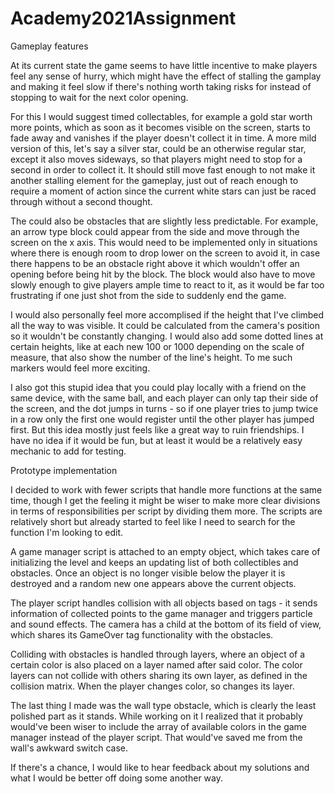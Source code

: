 # Academy2021Assignment

Gameplay features

At its current state the game seems to have little incentive to make players feel any sense of hurry, which might have the effect of stalling the gamplay and making it feel slow if there's nothing worth taking risks for instead of stopping to wait for the next color opening.

For this I would suggest timed collectables, for example a gold star worth more points, which as soon as it becomes visible on the screen, starts to fade away and vanishes if the player doesn't collect it in time. A more mild version of this, let's say a silver star, could be an otherwise regular star, except it also moves sideways, so that players might need to stop for a second in order to collect it. It should still move fast enough to not make it another stalling element for the gameplay, just out of reach enough to require a moment of action since the current white stars can just be raced through without a second thought.

The could also be obstacles that are slightly less predictable. For example, an arrow type block could appear from the side and move through the screen on the x axis. This would need to be implemented only in situations where there is enough room to drop lower on the screen to avoid it, in case there happens to be an obstacle right above it which wouldn't offer an opening before being hit by the block. The block would also have to move slowly enough to give players ample time to react to it, as it would be far too frustrating if one just shot from the side to suddenly end the game.

I would also personally feel more accomplised if the height that I've climbed all the way to was visible. It could be calculated from the camera's position so it wouldn't be constantly changing. I would also add some dotted lines at certain heights, like at each new 100 or 1000 depending on the scale of measure, that also show the number of the line's height. To me such markers would feel more exciting.

I also got this stupid idea that you could play locally with a friend on the same device, with the same ball, and each player can only tap their side of the screen, and the dot jumps in turns - so if one player tries to jump twice in a row only the first one would register until the other player has jumped first. But this idea mostly just feels like a great way to ruin friendships. I have no idea if it would be fun, but at least it would be a relatively easy mechanic to add for testing.


Prototype implementation

I decided to work with fewer scripts that handle more functions at the same time, though I get the feeling it might be wiser to make more clear divisions in terms of responsibilities per script by dividing them more. The scripts are relatively short but already started to feel like I need to search for the function I'm looking to edit.

A game manager script is attached to an empty object, which takes care of initializing the level and keeps an updating list of both collectibles and obstacles. Once an object is no longer visible below the player it is destroyed and a random new one appears above the current objects.

The player script handles collision with all objects based on tags - it sends information of collected points to the game manager and triggers particle and sound effects. The camera has a child at the bottom of its field of view, which shares its GameOver tag functionality with the obstacles.

Colliding with obstacles is handled through layers, where an object of a certain color is also placed on a layer named after said color. The color layers can not collide with others sharing its own layer, as defined in the collision matrix. When the player changes color, so changes its layer.

The last thing I made was the wall type obstacle, which is clearly the least polished part as it stands. While working on it I realized that it probably would've been wiser to include the array of available colors in the game manager instead of the player script. That would've saved me from the wall's awkward switch case.

If there's a chance, I would like to hear feedback about my solutions and what I would be better off doing some another way.
